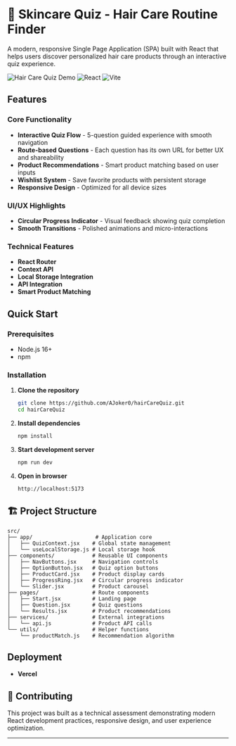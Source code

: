 # 💄 Skincare Quiz - Hair Care Routine Finder

A modern, responsive Single Page Application (SPA) built with React that helps users discover personalized hair care products through an interactive quiz experience.

![Hair Care Quiz Demo](https://img.shields.io/badge/Demo-Live-brightgreen) ![React](https://img.shields.io/badge/React-18+-blue) ![Vite](https://img.shields.io/badge/Vite-Latest-purple)

##  Features

###  Core Functionality
- **Interactive Quiz Flow** - 5-question guided experience with smooth navigation
- **Route-based Questions** - Each question has its own URL for better UX and shareability
- **Product Recommendations** - Smart product matching based on user inputs
- **Wishlist System** - Save favorite products with persistent storage
- **Responsive Design** - Optimized for all device sizes

###  UI/UX Highlights
- **Circular Progress Indicator** - Visual feedback showing quiz completion
- **Smooth Transitions** - Polished animations and micro-interactions

###  Technical Features
- **React Router** 
- **Context API** 
- **Local Storage Integration** 
- **API Integration** 
- **Smart Product Matching** 

##  Quick Start

### Prerequisites
- Node.js 16+ 
- npm

### Installation

1. **Clone the repository**
   ```bash
   git clone https://github.com/AJoker0/hairCareQuiz.git
   cd hairCareQuiz
   ```

2. **Install dependencies**
   ```bash
   npm install
   ```

3. **Start development server**
   ```bash
   npm run dev
   ```

4. **Open in browser**
   ```
   http://localhost:5173
   ```

## 🏗️ Project Structure

```
src/
├── app/                    # Application core
│   ├── QuizContext.jsx    # Global state management
│   └── useLocalStorage.js # Local storage hook
├── components/            # Reusable UI components
│   ├── NavButtons.jsx     # Navigation controls
│   ├── OptionButton.jsx   # Quiz option buttons
│   ├── ProductCard.jsx    # Product display cards
│   ├── ProgressRing.jsx   # Circular progress indicator
│   └── Slider.jsx         # Product carousel
├── pages/                 # Route components
│   ├── Start.jsx          # Landing page
│   ├── Question.jsx       # Quiz questions
│   └── Results.jsx        # Product recommendations
├── services/              # External integrations
│   └── api.js             # Product API calls
└── utils/                 # Helper functions
    └── productMatch.js    # Recommendation algorithm
```



##  Deployment
- **Vercel** 


## 🤝 Contributing

This project was built as a technical assessment demonstrating modern React development practices, responsive design, and user experience optimization.

---
